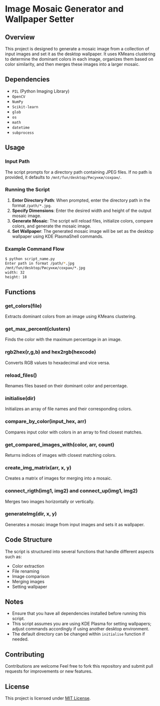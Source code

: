 
# Image Mosaic Generator and Wallpaper Setter

## Overview
This project is designed to generate a mosaic image from a collection of input images and set it as the desktop wallpaper. It uses KMeans clustering to determine the dominant colors in each image, organizes them based on color similarity, and then merges these images into a larger mosaic.

## Dependencies
- `PIL` (Python Imaging Library)
- `OpenCV`
- `NumPy`
- `Scikit-learn`
- `glob`
- `os`
- `math`
- `datetime`
- `subprocess`

## Usage

### Input Path
The script prompts for a directory path containing JPEG files. If no path is provided, it defaults to `/mnt/fun/desktop/Рисунки/сохран/`.

### Running the Script
1. **Enter Directory Path**: When prompted, enter the directory path in the format `/path/*.jpg`.
2. **Specify Dimensions**: Enter the desired width and height of the output mosaic image.
3. **Generate Mosaic**: The script will reload files, initialize colors, compare colors, and generate the mosaic image.
4. **Set Wallpaper**: The generated mosaic image will be set as the desktop wallpaper using KDE PlasmaShell commands.

### Example Command Flow
```bash
$ python script_name.py
Enter path in format /path/*.jpg 
/mnt/fun/desktop/Рисунки/сохран/*.jpg
width: 32
height: 18
```

## Functions

### get_colors(file)
Extracts dominant colors from an image using KMeans clustering.

### get_max_percent(clusters)
Finds the color with the maximum percentage in an image.

### rgb2hex(r,g,b) and hex2rgb(hexcode)
Converts RGB values to hexadecimal and vice versa.

### reload_files()
Renames files based on their dominant color and percentage.

### initialise(dir)
Initializes an array of file names and their corresponding colors.

### compare_by_color(input_hex, arr)
Compares input color with colors in an array to find closest matches.

### get_compared_images_with(color, arr, count)
Returns indices of images with closest matching colors.

### create_img_matrix(arr, x, y)
Creates a matrix of images for merging into a mosaic.

### connect_rigth(img1, img2) and connect_up(img1, img2)
Merges two images horizontally or vertically.

### generateImg(dir, x, y)
Generates a mosaic image from input images and sets it as wallpaper.

## Code Structure

The script is structured into several functions that handle different aspects such as:
- Color extraction
- File renaming
- Image comparison
- Merging images
- Setting wallpaper

## Notes

- Ensure that you have all dependencies installed before running this script.
- This script assumes you are using KDE Plasma for setting wallpapers; adjust commands accordingly if using another desktop environment.
- The default directory can be changed within `initialise` function if needed.

## Contributing
Contributions are welcome Feel free to fork this repository and submit pull requests for improvements or new features.

## License
This project is licensed under [MIT License](https://opensource.org/licenses/MIT).
